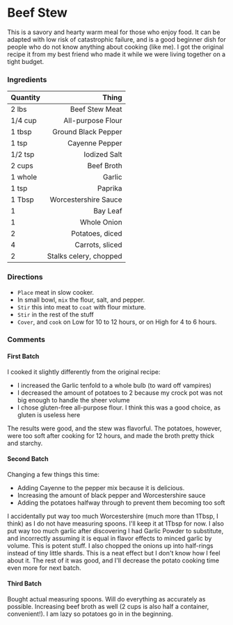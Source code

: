 # Beef Stew

This is a savory and hearty warm meal for those who enjoy food. It can be adapted with low risk of catastrophic failure, and is a good beginner dish for people who do not know anything about cooking (like me). I got the original recipe it from my best friend who made it while we were living together on a tight budget.

### Ingredients

| Quantity   | Thing                    |
| ---------- |-------------------------:|
| 2 lbs      | Beef Stew Meat           |
| 1/4 cup    | All-purpose Flour        |
| 1 tbsp     | Ground Black Pepper      |
| 1 tsp      | Cayenne Pepper           |
| 1/2 tsp    | Iodized Salt             |
| 2 cups     | Beef Broth               |
| 1 whole    | Garlic                   |
| 1 tsp      | Paprika                  |
| 1 Tbsp     | Worcestershire Sauce     |
| 1          | Bay Leaf                 |
| 1          | Whole Onion              |
| 2          | Potatoes, diced          |
| 4          | Carrots, sliced          |
| 2          | Stalks celery, chopped   |

### Directions

* `Place` meat in slow cooker.
* In small bowl, `mix` the flour, salt, and pepper.
* `Stir` this into meat to `coat` with flour mixture.
* `Stir` in the rest of the stuff
* `Cover`, and `cook` on Low for 10 to 12 hours, or on High for 4 to 6 hours.

### Comments

#### First Batch

I cooked it slightly differently from the original recipe:
* I increased the Garlic tenfold to a whole bulb (to ward off vampires)
* I decreased the amount of potatoes to 2 because my crock pot was not big enough to handle the sheer volume
* I chose gluten-free all-purpose flour. I think this was a good choice, as gluten is useless here

The results were good, and the stew was flavorful. The potatoes, however, were too soft after cooking for 12 hours, and made the broth pretty thick and starchy.

#### Second Batch

Changing a few things this time:
* Adding Cayenne to the pepper mix because it is delicious.
* Increasing the amount of black pepper and Worcestershire sauce
* Adding the potatoes halfway through to prevent them becoming too soft

I accidentally put way too much Worcestershire (much more than 1Tbsp, I think) as I do not have measuring spoons. I'll keep it at 1Tbsp for now.
I also put way too much garlic after discovering I had Garlic Powder to substitute, and incorrectly assuming it is equal in flavor effects to minced garlic by volume. This is potent stuff.
I also chopped the onions up into half-rings instead of tiny little shards. This is a neat effect but I don't know how I feel about it.
The rest of it was good, and I'll decrease the potato cooking time even more for next batch.

#### Third Batch

Bought actual measuring spoons. Will do everything as accurately as possible. Increasing beef broth as well (2 cups is also half a container, convenient!). I am lazy so potatoes go in in the beginning.
